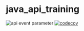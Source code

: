 # java_api_training
![api event parameter](https://github.com/PiccaBro/java_api_training/actions/workflows/build.yml/badge.svg?event=push)
[![codecov](https://codecov.io/gh/PiccaBro/java_api_training/branch/main/graph/badge.svg?token=9BODQ2JPG3)](https://codecov.io/gh/PiccaBro/java_api_training)
